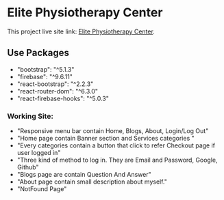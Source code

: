 # Elite Physiotherapy Center

This project live site link: [Elite Physiotherapy Center](https://elite-physiotherapy-center.web.app/).

## Use Packages

-   "bootstrap": "^5.1.3"
-   "firebase": "^9.6.11"
-   "react-bootstrap": "^2.2.3"
-   "react-router-dom": "^6.3.0"
-   "react-firebase-hooks": "^5.0.3"

### Working Site:

-   "Responsive menu bar contain Home, Blogs, About, Login/Log Out"
-   "Home page contain Banner section and Services categories "
-   "Every categories contain a button that click to refer Checkout page if user logged in"
-   "Three kind of method to log in. They are Email and Password, Google, Github"
-   "Blogs page are contain Question And Answer"
-   "About page contain small description about myself."
-   "NotFound Page"
